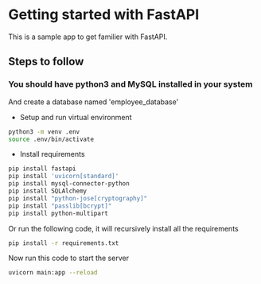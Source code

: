 # Getting started with FastAPI
This is a sample app to get familier with FastAPI.

## Steps to follow
### You should have python3 and MySQL installed in your system
And create a database named 'employee_database'

- Setup and run virtual environment
``` bash
python3 -m venv .env
source .env/bin/activate
```
- Install requirements
``` bash
pip install fastapi
pip install 'uvicorn[standard]'
pip install mysql-connector-python
pip install SQLAlchemy
pip install "python-jose[cryptography]"
pip install "passlib[bcrypt]"
pip install python-multipart
```
Or run the following code, it will recursively install all the requirements
``` bash
pip install -r requirements.txt
```

Now run this code to start the server
``` bash
uvicorn main:app --reload
```
